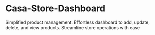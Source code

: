 # Casa-Store-Dashboard
Simplified product management. Effortless dashboard to add, update, delete, and view products. Streamline store operations with ease
